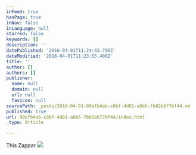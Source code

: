 ```yaml
---
inFeed: true
hasPage: true
inNav: false
inLanguage: null
starred: false
keywords: []
description: ''
datePublished: '2016-04-01T11:24:43.796Z'
dateModified: '2016-04-01T11:23:55.408Z'
title: ''
author: []
authors: []
publisher:
  name: null
  domain: null
  url: null
  favicon: null
sourcePath: _posts/2016-04-01-09efb4ab-c8bf-4d01-a6b5-fb02b677bf44.md
published: true
url: 09efb4ab-c8bf-4d01-a6b5-fb02b677bf44/index.html
_type: Article

---
```

This Zappar ![](https://the-grid-user-content.s3-us-west-2.amazonaws.com/38573b75-9696-4652-ad39-2a03c6d83863.png)